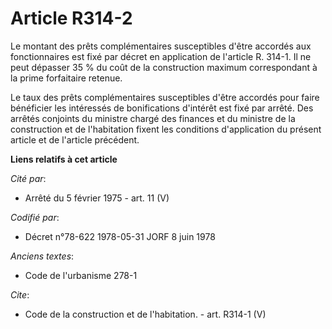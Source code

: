 # Article R314-2

Le montant des prêts complémentaires susceptibles d'être accordés aux fonctionnaires est fixé par décret en application de
l'article R. 314-1. Il ne peut dépasser 35 % du coût de la construction maximum correspondant à la prime forfaitaire
retenue. 

Le taux des prêts complémentaires susceptibles d'être accordés pour faire bénéficier les intéressés de bonifications
d'intérêt est fixé par arrêté. Des arrêtés conjoints du ministre chargé des finances et du ministre de la construction et de
l'habitation fixent les conditions d'application du présent article et de l'article précédent.

**Liens relatifs à cet article**

_Cité par_:

  - Arrêté du 5 février 1975 - art. 11 (V)

_Codifié par_:

  - Décret n°78-622 1978-05-31 JORF 8 juin 1978

_Anciens textes_:

  - Code de l'urbanisme 278-1

_Cite_:

  - Code de la construction et de l'habitation. - art. R314-1 (V)
